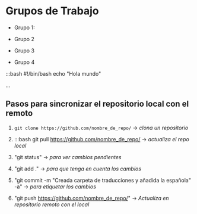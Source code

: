 # Grupos de Trabajo 

* Grupo 1:

* Grupo 2

* Grupo 3

* Grupo 4

:::bash
#!/bin/bash
 echo "Hola mundo"

...
## Pasos para sincronizar el repositorio local con el remoto

1. `git clone https://github.com/nombre_de_repo/` -> *clona un repositorio*

2. :::bash 
git pull https://github.com/nombre_de_repo/ -> *actualiza el repo local*

3. "git status" -> *para ver cambios pendientes*

4. "git add ." -> *para que tenga en cuenta los cambios*

5. "git commit -m "Creada carpeta de traducciones y añadida la española" -a" -> *para etiquetar los cambios*

6. "git push https://github.com/nombre_de_repo/" -> *Actualiza en repositorio remoto con el local*
